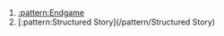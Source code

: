  1.  [:pattern:Endgame](/pattern/Endgame)
 2.  [:pattern:Structured Story](/pattern/Structured Story)
